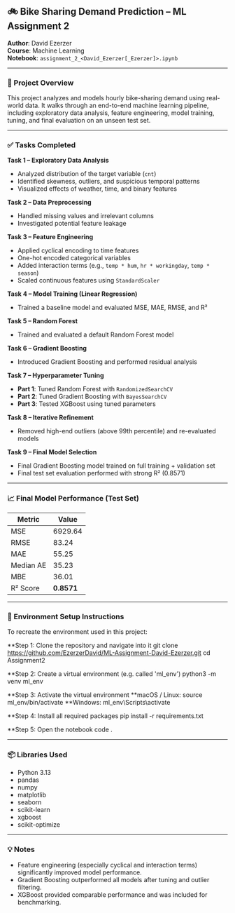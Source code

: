 ## 🚲 Bike Sharing Demand Prediction – ML Assignment 2  
**Author**: David Ezerzer  
**Course**: Machine Learning  
**Notebook**: `assignment_2_<David_Ezerzer[_Ezerzer]>.ipynb`

---

### 📘 Project Overview

This project analyzes and models hourly bike-sharing demand using real-world data. It walks through an end-to-end machine learning pipeline, including exploratory data analysis, feature engineering, model training, tuning, and final evaluation on an unseen test set.

---

### ✅ Tasks Completed

**Task 1 – Exploratory Data Analysis**
- Analyzed distribution of the target variable (`cnt`)
- Identified skewness, outliers, and suspicious temporal patterns
- Visualized effects of weather, time, and binary features

**Task 2 – Data Preprocessing**
- Handled missing values and irrelevant columns
- Investigated potential feature leakage

**Task 3 – Feature Engineering**
- Applied cyclical encoding to time features
- One-hot encoded categorical variables
- Added interaction terms (e.g., `temp * hum`, `hr * workingday`, `temp * season`)
- Scaled continuous features using `StandardScaler`

**Task 4 – Model Training (Linear Regression)**
- Trained a baseline model and evaluated MSE, MAE, RMSE, and R²

**Task 5 – Random Forest**
- Trained and evaluated a default Random Forest model

**Task 6 – Gradient Boosting**
- Introduced Gradient Boosting and performed residual analysis

**Task 7 – Hyperparameter Tuning**
- **Part 1**: Tuned Random Forest with `RandomizedSearchCV`
- **Part 2**: Tuned Gradient Boosting with `BayesSearchCV`
- **Part 3**: Tested XGBoost using tuned parameters

**Task 8 – Iterative Refinement**
- Removed high-end outliers (above 99th percentile) and re-evaluated models

**Task 9 – Final Model Selection**
- Final Gradient Boosting model trained on full training + validation set
- Final test set evaluation performed with strong R² (0.8571)

---

### 📈 Final Model Performance (Test Set)

| Metric         | Value    |
|----------------|----------|
| MSE            | 6929.64  |
| RMSE           | 83.24    |
| MAE            | 55.25    |
| Median AE      | 35.23    |
| MBE            | 36.01    |
| R² Score       | **0.8571** |

---

### 🔧 Environment Setup Instructions
To recreate the environment used in this project:

**Step 1: Clone the repository and navigate into it
git clone https://github.com/EzerzerDavid/ML-Assignment-David-Ezerzer.git
cd Assignment2

**Step 2: Create a virtual environment (e.g. called 'ml_env')
python3 -m venv ml_env

**Step 3: Activate the virtual environment
**macOS / Linux:
source ml_env/bin/activate
**Windows:
ml_env\Scripts\activate

**Step 4: Install all required packages
pip install -r requirements.txt

**Step 5: Open the notebook
code .

---

### 📦 Libraries Used

- Python 3.13  
- pandas
- numpy
- matplotlib
- seaborn  
- scikit-learn  
- xgboost
- scikit-optimize

---

### 💡 Notes

- Feature engineering (especially cyclical and interaction terms) significantly improved model performance.
- Gradient Boosting outperformed all models after tuning and outlier filtering.
- XGBoost provided comparable performance and was included for benchmarking.

